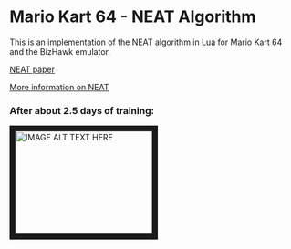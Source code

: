 # Mario Kart 64 - NEAT Algorithm

This is an implementation of the NEAT algorithm in Lua for Mario Kart 64 and the BizHawk emulator. 

[NEAT paper](http://nn.cs.utexas.edu/downloads/papers/stanley.ec02.pdf)

[More information on NEAT](https://www.cs.ucf.edu/~kstanley/neat.html)

### After about 2.5 days of training:
<a href="https://youtu.be/tmltm0ZHkHw" target="_blank"><img src="http://img.youtube.com/vi/tmltm0ZHkHw/0.jpg" 
alt="IMAGE ALT TEXT HERE" width="240" height="180" border="10" /></a>
